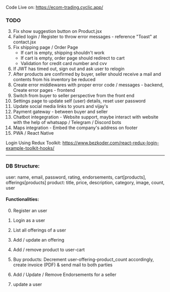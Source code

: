 Code Live on: https://ecom-trading.cyclic.app/

### TODO

3. Fix show suggestion button on Product.jsx
0. Failed login / Register to throw error messages - reference "Toast" at contact.jsx
2. Fix shipping page / Order Page
    - If cart is empty, shipping shouldn't work
    - If cart is empty, order page should redirect to cart
    - Validation for credit card number and cvv
3. If JWT has timed out, sign out and ask user to relogin
3. After products are confirmed by buyer, seller should receive a mail and contents from his inventory be reduced
4. Create error middlewares with proper error code / messages - backend, Create error pages - frontend
5. Switch from buyer to seller perspective from the front end
6. Settings page to update self (user) details, reset user password
7. Update social media links to yours and vijay's
8. Payment gateway - between buyer and seller
9. Chatbot integegration - Website support, maybe interact with website with the help of whatsapp / Telegram / Discord bots
10. Maps integration - Embed the company's address on footer
11. PWA / React Native

Login Using Redux Toolkit: https://www.bezkoder.com/react-redux-login-example-toolkit-hooks/

***

### DB Structure:

user: name, email, password, rating, endorsements, cart[products], offerings[products]
product: title, price, description, category, image, count, user

#### Functionalities:

0. Register an user
1. Login as a user
3. List all offerings of a user
4. Add / update an offering
5. Add / remove product to user-cart

3. Buy products: Decrement user-offering-product_count accordingly, create invoice (PDF) & send mail to both parties
4. Add / Update / Remove Endorsements for a seller
5. update a user